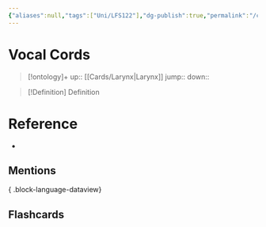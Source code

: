```yaml
---
{"aliases":null,"tags":["Uni/LFS122"],"dg-publish":true,"permalink":"/cards/vocal-cords/","dgPassFrontmatter":true}
---
```


# Vocal Cords

> [!ontology]+
> up:: [[Cards/Larynx\|Larynx]]
> jump:: 
> down:: 

> [!Definition] Definition
> 

# Reference
- 

## Mentions

{ .block-language-dataview}

## Flashcards
